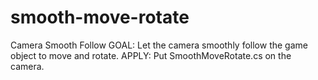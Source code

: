 # smooth-move-rotate
Camera Smooth Follow
GOAL: Let the camera smoothly follow the game object to move and rotate.
APPLY: Put SmoothMoveRotate.cs on the camera.
